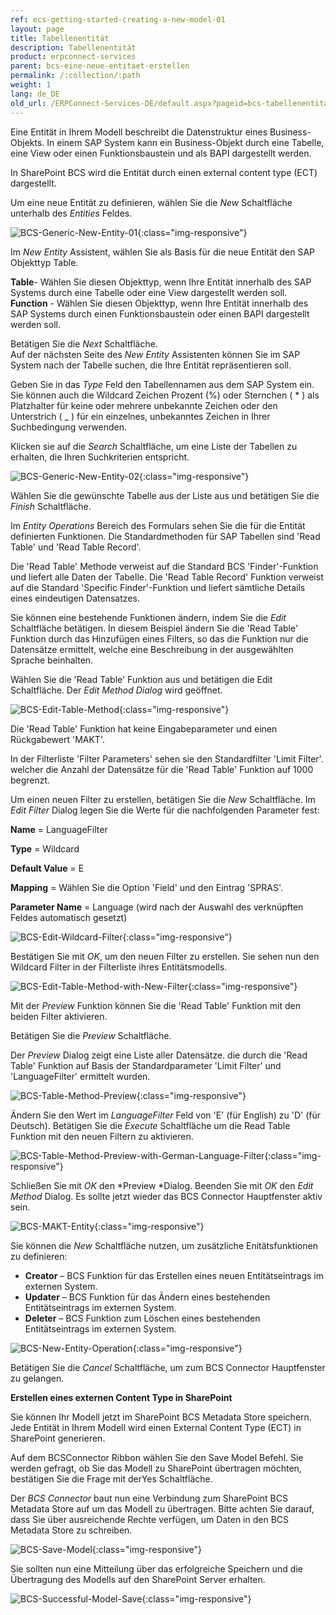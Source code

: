 ```yaml
---
ref: ecs-getting-started-creating-a-new-model-01
layout: page
title: Tabellenentität
description: Tabellenentität
product: erpconnect-services
parent: bcs-eine-neue-entitaet-erstellen
permalink: /:collection/:path
weight: 1
lang: de_DE
old_url: /ERPConnect-Services-DE/default.aspx?pageid=bcs-tabellenentitaet
---
```


Eine Entität in Ihrem Modell beschreibt die Datenstruktur eines Business-Objekts. In einem SAP System kann ein Business-Objekt durch eine Tabelle, eine View oder einen Funktionsbaustein und als BAPI dargestellt werden. 

In SharePoint BCS wird die Entität durch einen external content type (ECT) dargestellt.

Um eine neue Entität zu definieren, wählen Sie die *New* Schaltfläche unterhalb des *Entities* Feldes.

![BCS-Generic-New-Entity-01](/img/content/BCS-Generic-New-Entity-01.png){:class="img-responsive"}

Im *New Entity* Assistent, wählen Sie als Basis für die neue Entität den SAP Objekttyp Table.


**Table**- 	Wählen Sie diesen Objekttyp, wenn Ihre Entität innerhalb des SAP Systems durch eine Tabelle oder eine View dargestellt werden soll. <br>
**Function** -	Wählen Sie diesen Objekttyp, wenn Ihre Entität innerhalb des SAP Systems durch einen Funktionsbaustein oder einen BAPI dargestellt werden soll.

Betätigen Sie die *Next* Schaltfläche.<br>
Auf der nächsten Seite des *New Entity* Assistenten können Sie im SAP System nach der Tabelle suchen, die Ihre Entität repräsentieren soll.

Geben Sie in das *Type* Feld den Tabellennamen aus dem SAP System ein. Sie können auch die Wildcard Zeichen Prozent (%) oder Sternchen ( * ) als Platzhalter für keine oder mehrere unbekannte Zeichen oder den Unterstrich ( _ ) für ein einzelnes, unbekanntes Zeichen in Ihrer Suchbedingung verwenden.

Klicken sie auf die *Search* Schaltfläche, um eine Liste der Tabellen zu erhalten, die Ihren Suchkriterien entspricht.

![BCS-Generic-New-Entity-02](/img/content/BCS-Generic-New-Entity-02.png){:class="img-responsive"}

Wählen Sie die gewünschte Tabelle aus der Liste aus und betätigen Sie die *Finish* Schaltfläche.


Im *Entity Operations* Bereich des Formulars sehen Sie die für die Entität definierten Funktionen. Die Standardmethoden für SAP Tabellen sind 'Read Table' und 'Read Table Record'.


Die 'Read Table' Methode verweist auf die Standard BCS 'Finder'-Funktion und liefert alle Daten der Tabelle. Die 'Read Table Record' Funktion verweist auf die Standard 'Specific Finder'-Funktion und liefert sämtliche Details eines eindeutigen Datensatzes.

Sie können eine bestehende Funktionen ändern, indem Sie die *Edit* Schaltfläche betätigen. In diesem Beispiel ändern Sie die 'Read Table' Funktion durch das Hinzufügen eines Filters, so das die Funktion nur die Datensätze ermittelt, welche eine Beschreibung in der ausgewählten Sprache beinhalten.

Wählen Sie die 'Read Table' Funktion aus und betätigen die Edit Schaltfläche. Der *Edit Method Dialog* wird geöffnet.

![BCS-Edit-Table-Method](/img/content/BCS-Edit-Table-Method.png){:class="img-responsive"}

Die 'Read Table' Funktion hat keine Eingabeparameter und einen Rückgabewert 'MAKT'.

In der Filterliste 'Filter Parameters' sehen sie den Standardfilter 'Limit Filter'. welcher die Anzahl der Datensätze für die 'Read Table' Funktion auf 1000 begrenzt.

Um einen neuen Filter zu erstellen, betätigen Sie die *New* Schaltfläche. Im *Edit Filter* Dialog legen Sie die Werte für die nachfolgenden Parameter fest:

**Name** = LanguageFilter

**Type** = Wildcard

**Default Value** = E

**Mapping** =  Wählen Sie die Option 'Field' und den Eintrag 'SPRAS'.

**Parameter Name** = Language (wird nach der Auswahl des verknüpften Feldes automatisch gesetzt) 

![BCS-Edit-Wildcard-Filter](/img/content/BCS-Edit-Wildcard-Filter.png){:class="img-responsive"}

Bestätigen Sie mit *OK*,  um den neuen Filter zu erstellen. Sie sehen nun den Wildcard Filter in der Filterliste ihres Entitätsmodells.

![BCS-Edit-Table-Method-with-New-Filter](/img/content/BCS-Edit-Table-Method-with-New-Filter.png){:class="img-responsive"}

Mit der *Preview* Funktion können Sie die 'Read Table' Funktion mit den beiden Filter aktivieren.

Betätigen Sie die *Preview* Schaltfläche. 

Der *Preview* Dialog zeigt eine Liste aller Datensätze. die durch die 'Read Table' Funktion auf Basis der Standardparameter 'Limit Filter' und 'LanguageFilter' ermittelt wurden.  

![BCS-Table-Method-Preview](/img/content/BCS-Table-Method-Preview.png){:class="img-responsive"}

Ändern Sie den Wert im *LanguageFilter* Feld von 'E' (für English) zu 'D' (für Deutsch).
Betätigen Sie die *Execute* Schaltfläche um die Read Table Funktion mit den neuen Filtern zu aktivieren.

![BCS-Table-Method-Preview-with-German-Language-Filter](/img/content/BCS-Table-Method-Preview-with-German-Language-Filter.png){:class="img-responsive"}

Schließen Sie mit *OK* den *Preview *Dialog.
Beenden Sie mit *OK* den *Edit Method* Dialog. Es sollte jetzt wieder das BCS Connector Hauptfenster aktiv sein. 

![BCS-MAKT-Entity](/img/content/BCS-MAKT-Entity.png){:class="img-responsive"}

Sie können die *New* Schaltfläche nutzen, um zusätzliche Enitätsfunktionen zu definieren:

- **Creator** – BCS Funktion für das Erstellen eines neuen Entitätseintrags im externen System.
- **Updater** – BCS Funktion für das Ändern eines bestehenden Entitätseintrags im externen System.
- **Deleter** – BCS Funktion zum Löschen eines bestehenden Entitätseintrags im externen System.

![BCS-New-Entity-Operation](/img/content/BCS-New-Entity-Operation.png){:class="img-responsive"}

Betätigen Sie die *Cancel* Schaltfläche, um zum BCS Connector Hauptfenster zu gelangen.

 
**Erstellen eines externen Content Type in SharePoint**

Sie können Ihr Modell jetzt im SharePoint BCS Metadata Store speichern. Jede Entität in Ihrem Modell wird einen External Content Type (ECT) in SharePoint generieren.

Auf dem BCSConnector Ribbon wählen Sie den Save Model  Befehl. Sie werden gefragt, ob Sie das Modell zu SharePoint übertragen möchten, bestätigen Sie die Frage mit derYes Schaltfläche.

Der *BCS Connector* baut nun eine Verbindung zum SharePoint BCS Metadata Store auf um das Modell zu übertragen. Bitte achten Sie darauf, dass Sie über ausreichende Rechte verfügen, um Daten in den BCS Metadata Store zu schreiben.

![BCS-Save-Model](/img/content/BCS-Save-Model.png){:class="img-responsive"}

Sie sollten nun eine Mitteilung über das erfolgreiche Speichern und die Übertragung des Modells auf den SharePoint Server erhalten.

![BCS-Successful-Model-Save](/img/content/BCS-Successful-Model-Save.png){:class="img-responsive"}
